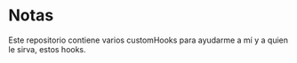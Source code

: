 # Notas

Este repositorio contiene varios customHooks para ayudarme a mí y a quien le sirva, estos hooks.